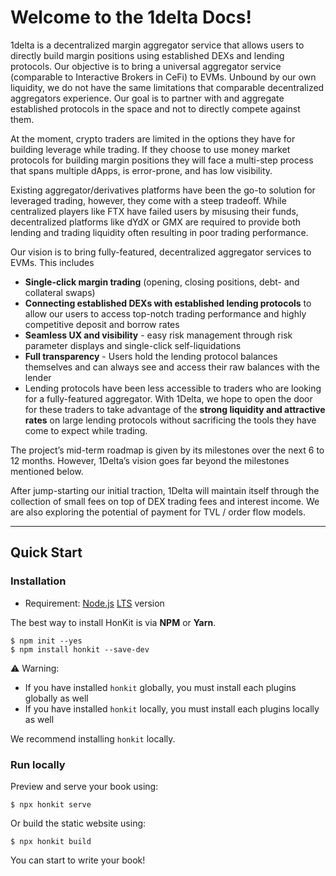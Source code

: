 # Welcome to the 1delta Docs!

1delta is a decentralized margin aggregator service that allows users to directly build margin positions using established DEXs and lending protocols. Our objective is to bring a universal aggregator service (comparable to Interactive Brokers in CeFi) to EVMs. Unbound by our own liquidity, we do not have the same limitations that comparable decentralized aggregators experience. Our goal is to partner with and aggregate established protocols in the space and not to directly compete against them.


At the moment, crypto traders are limited in the options they have for building leverage while trading. If they choose to use money market protocols for building margin positions they will face a multi-step process that spans multiple dApps, is error-prone, and has low visibility.


Existing aggregator/derivatives platforms have been the go-to solution for leveraged trading, however, they come with a steep tradeoff.  While centralized players like FTX have failed users by misusing their funds, decentralized platforms like dYdX or GMX are required to provide both lending and trading liquidity often resulting in poor trading performance.


Our vision is to bring fully-featured, decentralized aggregator services to EVMs. This includes
* **Single-click margin trading** (opening, closing positions, debt- and collateral swaps)
* **Connecting established DEXs with established lending protocols** to allow our users to access top-notch trading performance and highly competitive deposit and borrow rates
* **Seamless UX and visibility** - easy risk management through risk parameter displays and single-click self-liquidations
* **Full transparency** - Users hold the lending protocol balances themselves and can always see and access their raw balances with the lender
* Lending protocols have been less accessible to traders who are looking for a fully-featured aggregator. With 1Delta, we hope to open the door for these traders to take advantage of the **strong liquidity and attractive rates** on large lending protocols without sacrificing the tools they have come to expect while trading.


The project’s mid-term roadmap is given by its milestones over the next 6 to 12 months. However, 1Delta’s vision goes far beyond the milestones mentioned below.


After jump-starting our initial traction, 1Delta will maintain itself through the collection of small fees on top of DEX trading fees and interest income. We are also exploring the potential of payment for TVL / order flow models.

---

## Quick Start

### Installation

- Requirement: [Node.js](https://nodejs.org) [LTS](https://nodejs.org/about/releases/) version

The best way to install HonKit is via **NPM** or **Yarn**.

```
$ npm init --yes
$ npm install honkit --save-dev
```

⚠️ Warning:

- If you have installed `honkit` globally, you must install each plugins globally as well
- If you have installed `honkit` locally, you must install each plugins locally as well

We recommend installing `honkit` locally.

### Run locally

Preview and serve your book using:

```
$ npx honkit serve
```

Or build the static website using:

```
$ npx honkit build
```

You can start to write your book!
